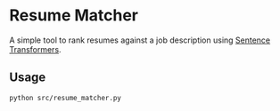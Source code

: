 # Resume Matcher

A simple tool to rank resumes against a job description using [Sentence Transformers](https://www.sbert.net/).

## Usage
```bash
python src/resume_matcher.py
```
